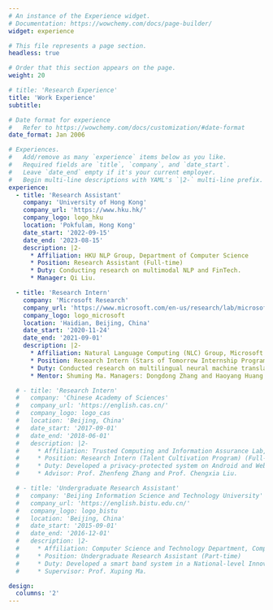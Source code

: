 ```yaml
---
# An instance of the Experience widget.
# Documentation: https://wowchemy.com/docs/page-builder/
widget: experience

# This file represents a page section.
headless: true

# Order that this section appears on the page.
weight: 20

# title: 'Research Experience'
title: 'Work Experience'
subtitle:

# Date format for experience
#   Refer to https://wowchemy.com/docs/customization/#date-format
date_format: Jan 2006

# Experiences.
#   Add/remove as many `experience` items below as you like.
#   Required fields are `title`, `company`, and `date_start`.
#   Leave `date_end` empty if it's your current employer.
#   Begin multi-line descriptions with YAML's `|2-` multi-line prefix.
experience:
  - title: 'Research Assistant'
    company: 'University of Hong Kong'
    company_url: 'https://www.hku.hk/'
    company_logo: logo_hku
    location: 'Pokfulam, Hong Kong'
    date_start: '2022-09-15'
    date_end: '2023-08-15'
    description: |2-
      * Affiliation: HKU NLP Group, Department of Computer Science
      * Position: Research Assistant (Full-time)
      * Duty: Conducting research on multimodal NLP and FinTech.
      * Manager: Qi Liu.

  - title: 'Research Intern'
    company: 'Microsoft Research'
    company_url: 'https://www.microsoft.com/en-us/research/lab/microsoft-research-asia/'
    company_logo: logo_microsoft
    location: 'Haidian, Beijing, China'
    date_start: '2020-11-24'
    date_end: '2021-09-01'
    description: |2-
      * Affiliation: Natural Language Computing (NLC) Group, Microsoft Research Asia (MSRA)
      * Position: Research Intern (Stars of Tomorrow Internship Program) (Full-time)
      * Duty: Conducted research on multilingual neural machine translation.
      * Mentor: Shuming Ma. Managers: Dongdong Zhang and Haoyang Huang.

  # - title: 'Research Intern'
  #   company: 'Chinese Academy of Sciences'
  #   company_url: 'https://english.cas.cn/'
  #   company_logo: logo_cas
  #   location: 'Beijing, China'
  #   date_start: '2017-09-01'
  #   date_end: '2018-06-01'
  #   description: |2-
  #     * Affiliation: Trusted Computing and Information Assurance Lab, Institute of Software
  #     * Position: Research Intern (Talent Cultivation Program) (Full-time) (Unpaid)
  #     * Duty: Developed a privacy-protected system on Android and Web platforms.
  #     * Advisor: Prof. Zhenfeng Zhang and Prof. Chengxia Liu.

  # - title: 'Undergraduate Research Assistant'
  #   company: 'Beijing Information Science and Technology University'
  #   company_url: 'https://english.bistu.edu.cn/'
  #   company_logo: logo_bistu
  #   location: 'Beijing, China'
  #   date_start: '2015-09-01'
  #   date_end: '2016-12-01'
  #   description: |2-
  #     * Affiliation: Computer Science and Technology Department, Computer School
  #     * Position: Undergraduate Research Assistant (Part-time)
  #     * Duty: Developed a smart band system in a National-level Innovation Project.
  #     * Supervisor: Prof. Xuping Ma.

design:
  columns: '2'
---
```

